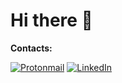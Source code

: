 # Hi there 👋


**Contacts:**

[![Protonmail](https://img.shields.io/badge/ProtonMail-8B89CC?style=flat&logo=protonmail&logoColor=white)](mailto:dtclifton@pm.me)
[![LinkedIn](https://img.shields.io/badge/linkedin-%230077B5.svg?style=flat&logo=linkedin&logoColor=white)](https://www.linkedin.com/in/dtclifton)




<!--
**dtc-tech/dtc-tech** is a ✨ _special_ ✨ repository because its `README.md` (this file) appears on your GitHub profile.

Here are some ideas to get you started:

- 🔭 I’m currently working on ...
- 🌱 I’m currently learning ...
- 👯 I’m looking to collaborate on ...
- 🤔 I’m looking for help with ...
- 💬 Ask me about ...
- 📫 How to reach me: ...
- 😄 Pronouns: ...
- ⚡ Fun fact: ...
-->

